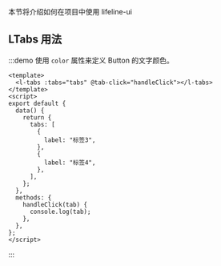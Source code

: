 本节将介绍如何在项目中使用 lifeline-ui

## LTabs 用法

:::demo 使用 `color` 属性来定义 Button 的文字颜色。

```vue
<template>
  <l-tabs :tabs="tabs" @tab-click="handleClick"></l-tabs>
</template>
<script>
export default {
  data() {
    return {
      tabs: [
        {
          label: "标签3",
        },
        {
          label: "标签4",
        },
      ],
    };
  },
  methods: {
    handleClick(tab) {
      console.log(tab);
    },
  },
};
</script>
```

:::
